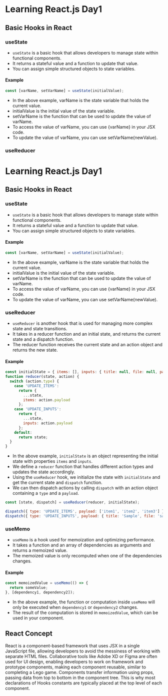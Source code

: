 # Learning React.js Day1
## Basic Hooks in React

### useState

- `useState` is a basic hook that allows developers to manage state within functional components.
- It returns a stateful value and a function to update that value.
- You can assign simple structured objects to state variables.

#### Example
```javascript
const [varName, setVarName] = useState(initialValue);
```
- In the above example, varName is the state variable that holds the current value.
- initialValue is the initial value of the state variable.
- setVarName is the function that can be used to update the value of varName.
- To access the value of varName, you can use {varName} in your JSX code.
- To update the value of varName, you can use setVarName(newValue).

### useReducer
# Learning React.js Day1
## Basic Hooks in React

### useState

- `useState` is a basic hook that allows developers to manage state within functional components.
- It returns a stateful value and a function to update that value.
- You can assign simple structured objects to state variables.

#### Example
```javascript
const [varName, setVarName] = useState(initialValue);
```
- In the above example, varName is the state variable that holds the current value.
- initialValue is the initial value of the state variable.
- setVarName is the function that can be used to update the value of varName.
- To access the value of varName, you can use {varName} in your JSX code.
- To update the value of varName, you can use setVarName(newValue).

### useReducer

- `useReducer` is another hook that is used for managing more complex state and state transitions.
- It takes in a reducer function and an initial state, and returns the current state and a dispatch function.
- The reducer function receives the current state and an action object and returns the new state.

#### Example

```javascript
const initialState = { items: [], inputs: { title: null, file: null, path: null } };
function reducer(state, action) {
  switch (action.type) {
    case 'UPDATE_ITEMS':
      return {
        ...state,
        items: action.payload
      };
    case 'UPDATE_INPUTS':
      return {
        ...state,
        inputs: action.payload
      };
    default:
      return state;
  }
}
```
-   In the above example, `initialState` is an object representing the initial state with properties `items` and `inputs`.
-   We define a `reducer` function that handles different action types and updates the state accordingly.
-   Using the `useReducer` hook, we initialize the state with `initialState` and get the current state and `dispatch` function.
-   We can then dispatch actions by calling `dispatch` with an action object containing a `type` and a `payload`.
```javascript
const [state, dispatch] = useReducer(reducer, initialState);

dispatch({ type: 'UPDATE_ITEMS', payload: ['item1', 'item2', 'item3'] });
dispatch({ type: 'UPDATE_INPUTS', payload: { title: 'Sample', file: 'sample.txt', path: '/sample' } });
```
### useMemo

- `useMemo` is a hook used for memoization and optimizing performance.
- It takes a function and an array of dependencies as arguments and returns a memoized value.
- The memoized value is only recomputed when one of the dependencies changes.

#### Example

```javascript
const memoizedValue = useMemo(() => {
  return someValue;
}, [dependency1, dependency2]);
```
-   In the above example, the function or computation inside `useMemo` will only be executed when `dependency1` or `dependency2` changes.
-   The result of the computation is stored in `memoizedValue`, which can be used in your component.
## React  Concept
 React is a component-based framework that uses JSX in a single JavaScript file, allowing developers to avoid the messiness of working with separate HTML files. Collaborative tools like Adobe XD or Figma are often used for UI design, enabling developers to work on framework and prototype components, making each component reusable, similar to completing a Lego game. Components transfer information using props, passing data from top to bottom in the component tree. This is why most declarations of Hooks constants are typically placed at the top level of each component.


